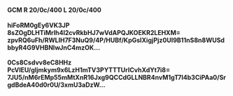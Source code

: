 #### GCM R 20/0c/400 L 20/0c/400
**hiFoRM0gEy6VK3JP**<br/>**8sZOgDLHTiMrlh4l2cvRkbHJ7wVdAPQJKOEKR2LEHXM=**<br/>**zpvRQ6uFh/RWLlH7F3NuQ9/4P/HUBf/KpGsIXigjPjz0UI9B11nS8n8WUSdbbyR4G9VHBNlwJnC4mzOK...**<br/><br/>
**0Cs8Csdvv8eC8HHz**<br/>**PcVlEU/gIjmkym9x6LzH1mTV3PYTTTUrICvhXdYt7i8=**<br/>**7JU5/nM6rEMp55mMtXnR16Jxg9QCCdGLLNBR4nvM1gT7l4b3CiPAa0/SrgdBdeA40d0r0U/3xmU3aDzW...**